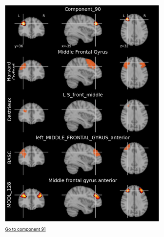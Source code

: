 


![90](preliminary/90.jpg "Component 90")

[Go to component 91](https://parietal-inria.github.io/MODL_atlas/1024/91 "Component 91")